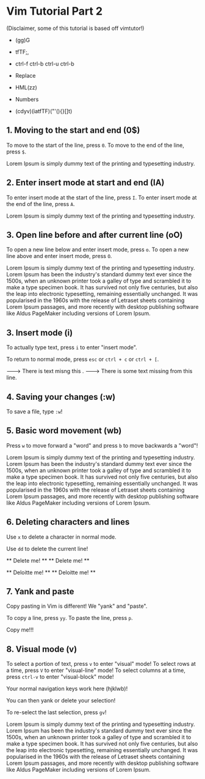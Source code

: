 # Vim Tutorial Part 2

(Disclaimer, some of this tutorial is based off vimtutor!)


- (gg)G
- tfTF;,

- ctrl-f ctrl-b ctrl-u ctrl-b
- Replace
- HML(zz)

- Numbers

- (cdyv)(iatfTF)("'(){}[]t)


## 1. Moving to the start and end (0$)

To move to the start of the line, press `0`.
To move to the end   of the line, press `$`.


Lorem Ipsum is simply dummy text of the printing and typesetting industry.



























## 2. Enter insert mode at start and end (IA)

To enter insert mode at the start of the line, press `I`.
To enter insert mode at the end   of the line, press `A`.


Lorem Ipsum is simply dummy text of the printing and typesetting industry.



























## 3. Open line before and after current line (oO)

To open a new line below and enter insert mode, press `o`.
To open a new line above and enter insert mode, press `O`.


Lorem Ipsum is simply dummy text of the printing and typesetting industry.
Lorem Ipsum has been the industry's standard dummy text ever since the 1500s, 
when an unknown printer took a galley of type and scrambled it to make a type specimen book.
It has survived not only five centuries, but also the leap into electronic typesetting, remaining essentially unchanged.
It was popularised in the 1960s with the release of Letraset sheets containing Lorem Ipsum passages, 
and more recently with desktop publishing software like Aldus PageMaker including versions of Lorem Ipsum.






















## 3. Insert mode (i)

To actually type text, press `i` to enter "insert mode".

To return to normal mode, press `esc` or `ctrl + c` or `ctrl + [`.


---> There is text misng this .
---> There is some text missing from this line.























## 4. Saving your changes (:w)

To save a file, type `:w`!





























## 5. Basic word movement (wb)

Press `w` to move forward a "word" and press `b` to move backwards a "word"!


Lorem Ipsum is simply dummy text of the printing and typesetting industry.
Lorem Ipsum has been the industry's standard dummy text ever since the 1500s, 
when an unknown printer took a galley of type and scrambled it to make a type specimen book.
It has survived not only five centuries, but also the leap into electronic typesetting, remaining essentially unchanged.
It was popularised in the 1960s with the release of Letraset sheets containing Lorem Ipsum passages, 
and more recently with desktop publishing software like Aldus PageMaker including versions of Lorem Ipsum.





















## 6. Deleting characters and lines

Use `x` to delete a character in normal mode. 

Use `dd` to delete the current line!


** Delete me! **
** Delete me! **

** Deloitte me! **
** Deloitte me! **




















## 7. Yank and paste

Copy pasting in Vim is different! We "yank" and "paste". 

To copy a line, press `yy`. To paste the line, press `p`.



Copy me!!!























## 8. Visual mode (v)


To select a portion of text,   press `v`      to enter "visual" mode! 
To select rows      at a time, press `V`      to enter "visual-line" mode!
To select columns   at a time, press `ctrl-v` to enter "visual-block" mode!

Your normal navigation keys work here (hjklwb)!

You can then yank or delete your selection!

To re-select the last selection, press `gv`!


Lorem Ipsum is simply dummy text of the printing and typesetting industry.
Lorem Ipsum has been the industry's standard dummy text ever since the 1500s, 
when an unknown printer took a galley of type and scrambled it to make a type specimen book.
It has survived not only five centuries, but also the leap into electronic typesetting, remaining essentially unchanged.
It was popularised in the 1960s with the release of Letraset sheets containing Lorem Ipsum passages, 
and more recently with desktop publishing software like Aldus PageMaker including versions of Lorem Ipsum.





